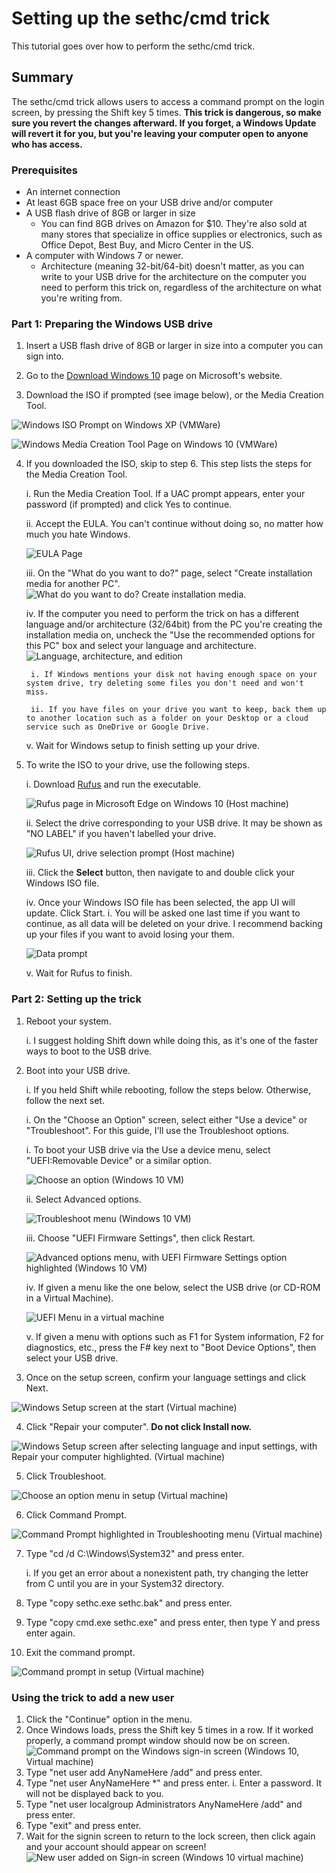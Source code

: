 # Setting up the sethc/cmd trick

This tutorial goes over how to perform the sethc/cmd trick.

## Summary

The sethc/cmd trick allows users to access a command prompt on the login screen, by pressing the Shift key 5 times. **This trick is dangerous, so make sure you revert the changes afterward. If you forget, a Windows Update will revert it for you, but you're leaving your computer open to anyone who has access.**

### Prerequisites

* An internet connection
* At least 6GB space free on your USB drive and/or computer
* A USB flash drive of 8GB or larger in size
	* You can find 8GB drives on Amazon for $10. They're also sold at many stores that specialize in office supplies or electronics, such as Office Depot, Best Buy, and Micro Center in the US.
* A computer with Windows 7 or newer.
	* Architecture (meaning 32-bit/64-bit) doesn't matter, as you can write to your USB drive for the architecture on the computer you need to perform this trick on, regardless of the architecture on what you're writing from.

### Part 1: Preparing the Windows USB drive

1. Insert a USB flash drive of 8GB or larger in size into a computer you can sign into.

2. Go to the [Download Windows 10](https://www.microsoft.com/en-us/software-download/windows10ISO) page on Microsoft's website.

3. Download the ISO if prompted (see image below), or the Media Creation Tool.

![Windows ISO Prompt on Windows XP (VMWare)](images/WindowsISO_XP.png)

![Windows Media Creation Tool Page on Windows 10 (VMWare)](images/MediaCreationToolPage_10.png)

4. If you downloaded the ISO, skip to step 6. This step lists the steps for the Media Creation Tool.

	i. Run the Media Creation Tool. If a UAC prompt appears, enter your password (if prompted) and click Yes to continue.
	
	ii. Accept the EULA. You can't continue without doing so, no matter how much you hate Windows.
	
	![EULA Page](images/MCTEula_10.png)
	
	iii. On the "What do you want to do?" page, select "Create installation media for another PC".
	![What do you want to do? Create installation media.](images/MCTAction_10.png)
	
	iv. If the computer you need to perform the trick on has a different language and/or architecture (32/64bit) from the PC you're creating the installation media on, uncheck the "Use the recommended options for this PC" box and select your language and architecture.
	![Language, architecture, and edition](images/MCTLangArch_10.png)
	
		i. If Windows mentions your disk not having enough space on your system drive, try deleting some files you don't need and won't miss.
		
		ii. If you have files on your drive you want to keep, back them up to another location such as a folder on your Desktop or a cloud service such as OneDrive or Google Drive.
		
	v. Wait for Windows setup to finish setting up your drive.
	
5. To write the ISO to your drive, use the following steps.

	i. Download [Rufus](http://rufus.ie/en_US/) and run the executable.
	
	![Rufus page in Microsoft Edge on Windows 10 (Host machine)](images/RufusPage_Host.png)
	
	ii. Select the drive corresponding to your USB drive. It may be shown as "NO LABEL" if you haven't labelled your drive.
	
	![Rufus UI, drive selection prompt (Host machine)](images/RufusDrive_Host.png)
	
	iii. Click the **Select** button, then navigate to and double click your Windows ISO file.
	
	iv. Once your Windows ISO file has been selected, the app UI will update. Click Start. i. You will be asked one last time if you want to continue, as all data will be deleted on your drive. I recommend backing up your files if you want to avoid losing your them.
		
	![Data prompt](images/RufusDataWarn_Host.png)
		
	v. Wait for Rufus to finish.

### Part 2: Setting up the trick

1. Reboot your system.

	i. I suggest holding Shift down while doing this, as it's one of the faster ways to boot to the USB drive.
	
2. Boot into your USB drive.

	i. If you held Shift while rebooting, follow the steps below. Otherwise, follow the next set.
	
	i. On the "Choose an Option" screen, select either "Use a device" or "Troubleshoot". For this guide, I'll use the Troubleshoot options.
		
	i. To boot your USB drive via the Use a device menu, select "UEFI:Removable Device" or a similar option.
			
	![Choose an option (Windows 10 VM)](images/ChAnOpt_10.png)
		
	ii. Select Advanced options.
		
	![Troubleshoot menu (Windows 10 VM)](images/Troubleshoot_10.png)
		
	iii. Choose "UEFI Firmware Settings", then click Restart.
		
	![Advanced options menu, with UEFI Firmware Settings option highlighted (Windows 10 VM)](images/UEFIFirm_10.png)
		
	iv. If given a menu like the one below, select the USB drive (or CD-ROM in a Virtual Machine).
	
	![UEFI Menu in a virtual machine](images/UEFIMenu_VM.png)
		
	v. If given a menu with options such as F1 for System information, F2 for diagnostics, etc., press the F# key next to "Boot Device Options", then select your USB drive.
		
3. Once on the setup screen, confirm your language settings and click Next.

![Windows Setup screen at the start (Virtual machine)](images/WinSetupLang_VM.png)

4. Click "Repair your computer". **Do not click Install now.**

![Windows Setup screen after selecting language and input settings, with Repair your computer highlighted. (Virtual machine)](images/RepairComputer_VM.png)

5. Click Troubleshoot.

![Choose an option menu in setup (Virtual machine)](images/ChAnOpt_Setup.png)

6. Click Command Prompt.

![Command Prompt highlighted in Troubleshooting menu (Virtual machine)](images/Cmd_Setup.png)

7. Type "cd /d C:\Windows\System32" and press enter.

	i. If you get an error about a nonexistent path, try changing the letter from C until you are in your System32 directory.
	
8. Type "copy sethc.exe sethc.bak" and press enter.

9. Type "copy cmd.exe sethc.exe" and press enter, then type Y and press enter again.

10. Exit the command prompt.

![Command prompt in setup (Virtual machine)](images/CommandPrompt_Setup.png)


### Using the trick to add a new user

1. Click the "Continue" option in the menu.
2. Once Windows loads, press the Shift key 5 times in a row. If it worked properly, a command prompt window should now be on screen.
![Command prompt on the Windows sign-in screen (Windows 10, Virtual machine)](images/cmd_10Signin.png)
3. Type "net user add AnyNameHere /add" and press enter.
4. Type "net user AnyNameHere *" and press enter.
	i. Enter a password. It will not be displayed back to you.
5. Type "net user localgroup Administrators AnyNameHere /add" and press enter.
6. Type "exit" and press enter.
7. Wait for the signin screen to return to the lock screen, then click again and your account should appear on screen!
![New user added on Sign-in screen (Windows 10 virtual machine)](images/NewUserAdded_10Signin.png)